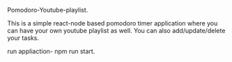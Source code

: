 Pomodoro-Youtube-playlist.

This is a simple react-node based pomodoro timer application where you can have your own youtube playlist as well. You can also add/update/delete your tasks.

run appliaction- npm run start.
